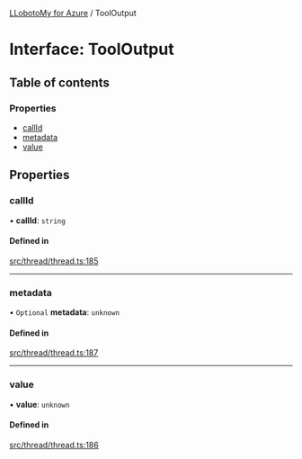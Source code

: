 [LLobotoMy for Azure](../README.md) / ToolOutput

# Interface: ToolOutput

## Table of contents

### Properties

- [callId](ToolOutput.md#callid)
- [metadata](ToolOutput.md#metadata)
- [value](ToolOutput.md#value)

## Properties

### callId

• **callId**: `string`

#### Defined in

[src/thread/thread.ts:185](https://github.com/paztek/llobotomy-azure/blob/2adb980/src/thread/thread.ts#L185)

___

### metadata

• `Optional` **metadata**: `unknown`

#### Defined in

[src/thread/thread.ts:187](https://github.com/paztek/llobotomy-azure/blob/2adb980/src/thread/thread.ts#L187)

___

### value

• **value**: `unknown`

#### Defined in

[src/thread/thread.ts:186](https://github.com/paztek/llobotomy-azure/blob/2adb980/src/thread/thread.ts#L186)
